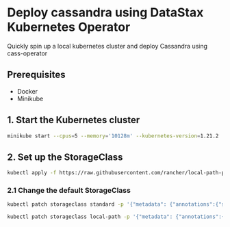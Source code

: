# Deploy cassandra using DataStax Kubernetes Operator

Quickly spin up a local kubernetes cluster and deploy Cassandra using cass-operator

## Prerequisites
- Docker
- Minikube


## 1. Start the Kubernetes cluster
```bash
minikube start --cpus=5 --memory='10128m' --kubernetes-version=1.21.2
```
## 2. Set up the StorageClass
```bash
kubectl apply -f https://raw.githubusercontent.com/rancher/local-path-provisioner/master/deploy/local-path-storage.yaml
```
### 2.1 Change the default StorageClass
```bash
kubectl patch storageclass standard -p '{"metadata": {"annotations":{"storageclass.kubernetes.io/is-default-class":"false"}}}'
```
```bash
kubectl patch storageclass local-path -p '{"metadata": {"annotations":{"storageclass.kubernetes.io/is-default-class":"true"}}}'
```



